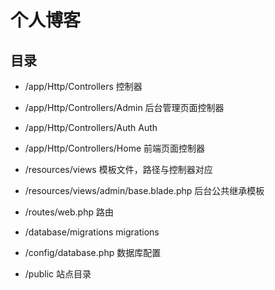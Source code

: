 # 个人博客


## 目录

* /app/Http/Controllers         控制器  
* /app/Http/Controllers/Admin   后台管理页面控制器  
* /app/Http/Controllers/Auth    Auth  
* /app/Http/Controllers/Home    前端页面控制器  
  
* /resources/views                          模板文件，路径与控制器对应  
* /resources/views/admin/base.blade.php     后台公共继承模板  
  
* /routes/web.php               路由  
  
* /database/migrations          migrations  
  
* /config/database.php          数据库配置  
  
* /public                       站点目录  